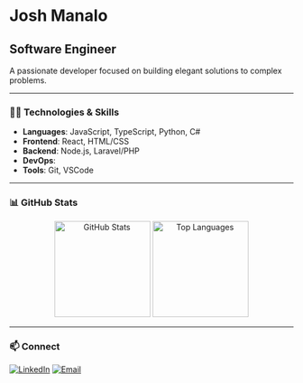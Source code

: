# Josh Manalo

## Software Engineer

A passionate developer focused on building elegant solutions to complex problems.

---

### 👨‍💻 Technologies & Skills

- **Languages**: JavaScript, TypeScript, Python, C#
- **Frontend**: React, HTML/CSS 
- **Backend**: Node.js, Laravel/PHP
- **DevOps**:
- **Tools**: Git, VSCode

---

### 📊 GitHub Stats

<p align="center">
  <img src="https://github-readme-stats.vercel.app/api?username=whiplashx&show_icons=true&theme=tokyonight&hide_border=true&count_private=true" alt="GitHub Stats" height="170" />
  <img src="https://github-readme-stats.vercel.app/api/top-langs/?username=whiplashx&layout=compact&theme=tokyonight&hide_border=true" alt="Top Languages" height="170" />
</p>

---

### 📫 Connect

<p align="left">
  <a href="https://www.linkedin.com/in/josh-manalo-5b8743327/" target="_blank"><img src="https://img.shields.io/badge/LinkedIn-0077B5?style=for-the-badge&logo=linkedin&logoColor=white" alt="LinkedIn" /></a>
  <a href="mailto:lwhip91@gmail.com"><img src="https://img.shields.io/badge/Email-D14836?style=for-the-badge&logo=gmail&logoColor=white" alt="Email" /></a>
</p>

